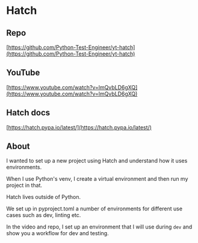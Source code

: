 # Hatch 

## Repo

[https://github.com/Python-Test-Engineer/yt-hatch](https://github.com/Python-Test-Engineer/yt-hatch)

## YouTube
[https://www.youtube.com/watch?v=lmQvbLD6gXQ](https://www.youtube.com/watch?v=lmQvbLD6gXQ)


## Hatch docs

[https://hatch.pypa.io/latest/](https://hatch.pypa.io/latest/)

## About

I wanted to set up a new project using Hatch and understand how it uses environments.

When I use Python's venv, I create a virtual environment and then run my project in that.

Hatch lives outside of Python.

We set up in pyproject.toml a number of environments for different use cases such as dev, linting etc.

In the video and repo, I set up an environment that I will use during `dev` and show you a workflow for dev and testing.

<br>
